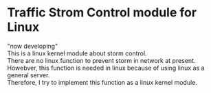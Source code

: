 # Traffic Strom Control module for Linux
"now developing" <br>
This is a linux kernel module about storm control. <br>
There are no linux function to prevent storm in network at present.<br>
Howebver, this function is needed in linux because of using linux as a general server.<br>
Therefore, I try to implement this function as a linux kernel module.<br>


